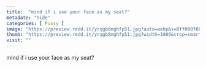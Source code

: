 ```yaml
---
title:  "mind if i use your face as my seat?"
metadate: "hide"
categories: [ Pussy ]
image: "https://preview.redd.it/yrqgb8mghfp51.jpg?auto=webp&s=8ff000f885fe1434c8371bb02183c4f4b8db6991"
thumb: "https://preview.redd.it/yrqgb8mghfp51.jpg?width=1080&crop=smart&auto=webp&s=efea02f0d4cc6f3c0cceb0fed35fbea7955fa20f"
visit: ""
---
```

mind if i use your face as my seat?
